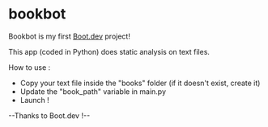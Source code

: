 # bookbot

Bookbot is my first [Boot.dev](https://www.boot.dev) project!

This app (coded in Python) does static analysis on text files.

How to use :
- Copy your text file inside the "books" folder (if it doesn't exist, create it)
- Update the "book_path" variable in main.py
- Launch !


--Thanks to Boot.dev !--
